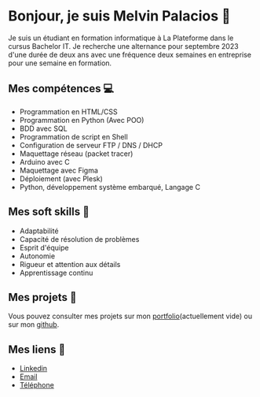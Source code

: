 # Bonjour, je suis Melvin Palacios 👋

Je suis un étudiant en formation informatique à La Plateforme dans le cursus Bachelor IT. Je recherche une alternance pour septembre 2023 d'une durée de deux ans avec une fréquence deux semaines en entreprise pour une semaine en formation.

## Mes compétences 💻

- Programmation en HTML/CSS
- Programmation en Python (Avec POO)
- BDD avec SQL
- Programmation de script en Shell
- Configuration de serveur FTP / DNS / DHCP
- Maquettage réseau (packet tracer)
- Arduino avec C
- Maquettage avec Figma
- Déploiement (avec Plesk)
- Python, développement système embarqué, Langage C

## Mes soft skills 🙌

- Adaptabilité
- Capacité de résolution de problèmes
- Esprit d'équipe
- Autonomie
- Rigueur et attention aux détails
- Apprentissage continu

## Mes projets 🚀

Vous pouvez consulter mes projets sur mon [portfolio](https://melvin-palacios.students-laplateforme.io)(actuellement vide) ou sur mon [github](https://github.com/melvin-palacios).

## Mes liens 🔗

- [Linkedin](https://www.linkedin.com/in/melvin-palacios-b7b267272/)
- [Email](mailto:melvin.palacios@laplateforme.io)
- [Téléphone](tel:+33781555846)
